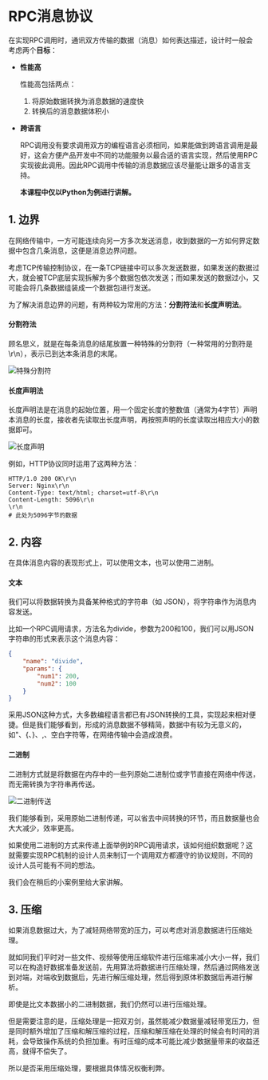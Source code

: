 # RPC消息协议

在实现RPC调用时，通讯双方传输的数据（消息）如何表达描述，设计时一般会考虑两个**目标**：

- **性能高**

  性能高包括两点：

  1. 将原始数据转换为消息数据的速度快
  2. 转换后的消息数据体积小

- **跨语言**

  RPC调用没有要求调用双方的编程语言必须相同，如果能做到跨语言调用是最好，这会方便产品开发中不同的功能服务以最合适的语言实现，然后使用RPC实现彼此调用。因此RPC调用中传输的消息数据应该尽量能让跟多的语言支持。

  **本课程中仅以Python为例进行讲解。**

## 1. 边界

在网络传输中，一方可能连续向另一方多次发送消息，收到数据的一方如何界定数据中包含几条消息，这便是消息边界问题。

考虑TCP传输控制协议，在一条TCP链接中可以多次发送数据，如果发送的数据过大，就会被TCP底层实现拆解为多个数据包依次发送；而如果发送的数据过小，又可能会将几条数据组装成一个数据包进行发送。

为了解决消息边界的问题，有两种较为常用的方法：**分割符法**和**长度声明法**。

#### 分割符法

顾名思义，就是在每条消息的结尾放置一种特殊的分割符（一种常用的分割符是\r\n），表示已到达本条消息的末尾。

![特殊分割符](E:\桌面\note\images\特殊分割符.png)

#### 长度声明法

长度声明法是在消息的起始位置，用一个固定长度的整数值（通常为4字节）声明本消息的长度，接收者先读取出长度声明，再按照声明的长度读取出相应大小的数据即可。

![长度声明](E:\桌面\note\images\长度声明.png)

例如，HTTP协议同时运用了这两种方法：

```http
HTTP/1.0 200 OK\r\n
Server: Nginx\r\n
Content-Type: text/html; charset=utf-8\r\n
Content-Length: 5096\r\n
\r\n
# 此处为5096字节的数据
```

## 2. 内容

在具体消息内容的表现形式上，可以使用文本，也可以使用二进制。

#### 文本

我们可以将数据转换为具备某种格式的字符串（如 JSON），将字符串作为消息内容发送。

比如一个RPC调用请求，方法名为divide，参数为200和100，我们可以用JSON字符串的形式来表示这个消息内容：

```json
{
    "name": "divide",
    "params": {
        "num1": 200,
        "num2": 100
    }
}
```

采用JSON这种方式，大多数编程语言都已有JSON转换的工具，实现起来相对便捷。但是我们能够看到，形成的消息数据不够精简，数据中有较为无意义的，如"、{、}、,、空白字符等，在网络传输中会造成浪费。

#### 二进制

二进制方式就是将数据在内存中的一些列原始二进制位或字节直接在网络中传送，而无需转换为字符串再传送。

![二进制传送](E:\桌面\note\images\二进制传送.png)

我们能够看到，采用原始二进制传递，可以省去中间转换的环节，而且数据量也会大大减少，效率更高。

如果使用二进制的方式来传递上面举例的RPC调用请求，该如何组织数据呢？这就需要实现RPC机制的设计人员来制订一个调用双方都遵守的协议规则，不同的设计人员可能有不同的想法。

我们会在稍后的小案例里给大家讲解。

## 3. 压缩

如果消息数据过大，为了减轻网络带宽的压力，可以考虑对消息数据进行压缩处理。

就如同我们平时对一些文件、视频等使用压缩软件进行压缩来减小大小一样，我们可以在构造好数据准备发送前，先用算法将数据进行压缩处理，然后通过网络发送到对端，对端收到数据后，先进行解压缩处理，然后得到原体积数据后再进行解析。

即使是比文本数据小的二进制数据，我们仍然可以进行压缩处理。

但是需要注意的是，压缩处理是一把双刃剑，虽然能减少数据量减轻带宽压力，但是同时额外增加了压缩和解压缩的过程，压缩和解压缩在处理的时候会有时间的消耗，会导致操作系统的负担加重。有时压缩的成本可能比减少数据量带来的收益还高，就得不偿失了。

所以是否采用压缩处理，要根据具体情况权衡利弊。